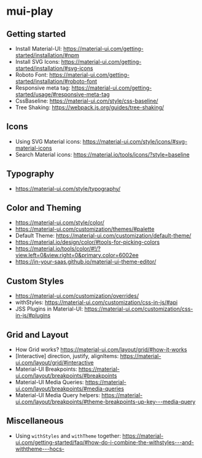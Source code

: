# mui-play

## Getting started
* Install Material-UI: https://material-ui.com/getting-started/installation/#npm
* Install SVG Icons: https://material-ui.com/getting-started/installation/#svg-icons
* Roboto Font: https://material-ui.com/getting-started/installation/#roboto-font
* Responsive meta tag: https://material-ui.com/getting-started/usage/#responsive-meta-tag
* CssBaseline: https://material-ui.com/style/css-baseline/
* Tree Shaking: https://webpack.js.org/guides/tree-shaking/

## Icons
* Using SVG Material icons: https://material-ui.com/style/icons/#svg-material-icons
* Search Material icons: https://material.io/tools/icons/?style=baseline

## Typography
* https://material-ui.com/style/typography/

## Color and Theming
* https://material-ui.com/style/color/
* https://material-ui.com/customization/themes/#palette
* Default Theme: https://material-ui.com/customization/default-theme/
* https://material.io/design/color/#tools-for-picking-colors
* https://material.io/tools/color/#!/?view.left=0&view.right=0&primary.color=6002ee
* https://in-your-saas.github.io/material-ui-theme-editor/

## Custom Styles
* https://material-ui.com/customization/overrides/
* withStyles: https://material-ui.com/customization/css-in-js/#api
* JSS Plugins in Material-UI: https://material-ui.com/customization/css-in-js/#plugins

## Grid and Layout
* How Grid works? https://material-ui.com/layout/grid/#how-it-works
* [Interactive] direction, justify, alignItems: https://material-ui.com/layout/grid/#interactive
* Material-UI Breakpoints: https://material-ui.com/layout/breakpoints/#breakpoints
* Material-UI Media Queries: https://material-ui.com/layout/breakpoints/#media-queries
* Material-UI Media Query helpers: https://material-ui.com/layout/breakpoints/#theme-breakpoints-up-key---media-query

## Miscellaneous
* Using `withStyles` and `withTheme` together: https://material-ui.com/getting-started/faq/#how-do-i-combine-the-withstyles---and-withtheme---hocs-
